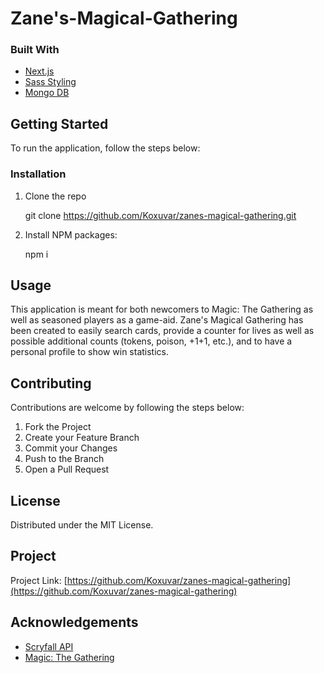 # Zane's-Magical-Gathering



### Built With
* [Next.js](https://nextjs.org/)
* [Sass Styling](https://sass-lang.com/)
* [Mongo DB](https://www.mongodb.com/)


## Getting Started

To run the application, follow the steps below:



### Installation

1. Clone the repo
 
   git clone https://github.com/Koxuvar/zanes-magical-gathering.git

2. Install NPM packages:
 
   npm i



## Usage

This application is meant for both newcomers to Magic: The Gathering as well as seasoned players as a game-aid. Zane's Magical Gathering has been created to easily search cards, provide a counter for lives as well as possible additional counts (tokens, poison, +1+1, etc.), and to have a personal profile to show win statistics.



## Contributing

Contributions are welcome by following the steps below:

1. Fork the Project
2. Create your Feature Branch 
3. Commit your Changes 
4. Push to the Branch 
5. Open a Pull Request



## License

Distributed under the MIT License.



## Project

Project Link: [https://github.com/Koxuvar/zanes-magical-gathering](https://github.com/Koxuvar/zanes-magical-gathering)



## Acknowledgements

* [Scryfall API](https://scryfall.com/)
* [Magic: The Gathering](https://magic.wizards.com/en)

